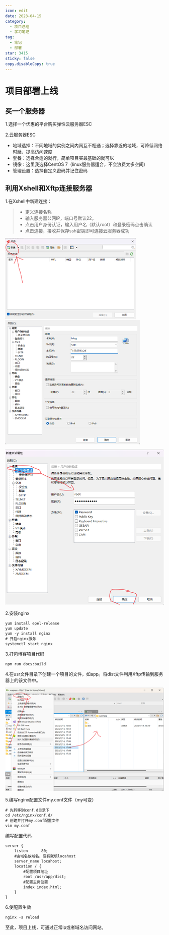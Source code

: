 ```yaml
---
icon: edit
date: 2023-04-15
category:
  - 项目总结
  - 学习笔记
tag:
  - 笔记
  - 部署
star: 3415
sticky: false
copy.disableCopy: true
---
```


# 项目部署上线
<!-- more -->
## 买一个服务器

1.选择一个优惠的平台购买弹性云服务器ESC

2.云服务器ESC

- 地域选择：不同地域的实例之间内网互不相通；选择靠近的地域，可降低网络时延、提高访问速度
- 套餐：选择合适的就行，简单项目买最基础的就可以
- 镜像：这里我选择CentOS 7（linux服务器适合，不会浪费太多空间）
- 管理设置：选择自定义密码并记住密码

## 利用Xshell和Xftp连接服务器

1.在Xshell中新建连接：

> - 定义连接名称
> - 输入服务器公网IP，端口号默认22，
> - 点击用户身份认证，输入用户名（默认root）和登录密码点击确认
> - 点击连接，接收并保存ssh密钥即可连接云服务器成功

<img src="./assets/image-20230714214608803.png" alt="image-20230714214608803" style="zoom: 50%;" /><img src="./assets/image-20230714214824499.png" alt="image-20230714214824499" style="zoom: 50%;" />

<img src="./assets/image-20230714214952546.png" alt="image-20230714214952546" style="zoom: 67%;" />

2.安装nginx

```shell
yum install epel-release
yum update
yum -y install nginx
# 开启nginx服务
systemctl start nginx 
```

3.打包博客项目代码

```shell
npm run docs:build
```

4.在usr文件目录下创建一个项目的文件，如app。将dist文件利用Xftp传输到服务器上的该文件中。

![image-20230714220343377](./assets/image-20230714220343377.png)

5.编写nginx配置文件my.conf文件（my可变）

```shell
# 先转移到conf.d目录下
cd /etc/nginx/conf.d/
# 创建并打开my.conf配置文件
vim my.conf
```

编写配置代码

```properties
server {
	listen		80;
	#由域名放域名，没有就填locahost
	server_name	locahost; 
	location / {
		#配置项目地址
		root /usr/app/dist; 
		#配置主页位置
		index index.html; 
	}
}
```

6.使配置生效

```shell
nginx -s reload
```

至此，项目上线，可通过正常ip或者域名访问网站。